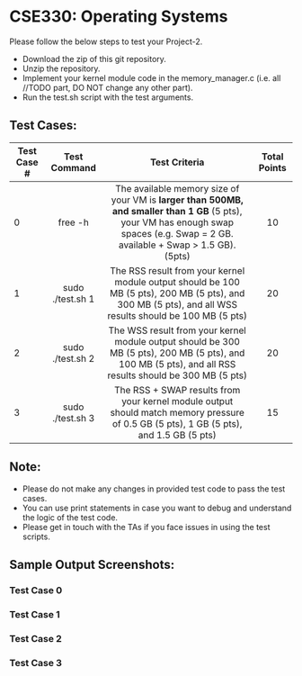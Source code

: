 # CSE330: Operating Systems 

Please follow the below steps to test your Project-2. 

- Download the zip of this git repository.
- Unzip the repository.
- Implement your kernel module code in the memory\_manager.c (i.e. all //TODO part, DO NOT change any other part).
- Run the test.sh script with the test arguments. 

## Test Cases:

| Test Case #   | Test Command  | Test Criteria  | Total Points |
| ------------- |:-------------:| :-----:|:-----:|
| 0 | free -h | The available memory size of your VM is **larger than 500MB, and smaller than 1 GB** (5 pts), your VM has enough swap spaces (e.g. Swap = 2 GB. available + Swap > 1.5 GB). (5pts) | 10 |
| 1 | sudo ./test.sh 1 | The RSS result from your kernel module output should be 100 MB (5 pts), 200 MB (5 pts), and 300 MB (5 pts), and all WSS results should be 100 MB (5 pts) | 20 |
| 2 | sudo ./test.sh 2 | The WSS result from your kernel module output should be 300 MB (5 pts), 200 MB (5 pts), and 100 MB (5 pts), and all RSS results should be 300 MB (5 pts) | 20 |
| 3 | sudo ./test.sh 3 | The RSS + SWAP results from your kernel module output should match memory pressure of 0.5 GB (5 pts), 1 GB (5 pts), and 1.5 GB (5 pts) |15|

## Note: 
- Please do not make any changes in provided test code to pass the test cases.
- You can use print statements in case you want to debug and understand the logic of the test code.
- Please get in touch with the TAs if you face issues in using the test scripts.

## Sample Output Screenshots:

### Test Case 0

### Test Case 1

### Test Case 2

### Test Case 3

